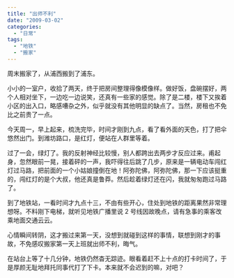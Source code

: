 ```yaml
---
title: "出师不利"
date: "2009-03-02"
categories: 
  - "日常"
tags: 
  - "地铁"
  - "搬家"
---
```


周末搬家了，从浦西搬到了浦东。

小小的一室户，收拾了两天，终于把房间整理得像模像样。做好饭，盘碗摆好，两个人相对坐下，一边吃一边说笑，还真有一些家的感觉。除了是二楼，楼下又挨着小区的出入口，略感嘈杂之外，似乎就没有其他明显的缺点了。当然，房租也不免比之前贵了一点。

今天周一，早上起来，梳洗完毕，时间才刚到九点，看了看外面的天色，打了把伞悠然出门。到潍坊路口，是红灯，便站在人群里等着。

过了一会，绿灯了。我的反射神经比较慢，别人都跨出去两步才反应过来。甫起身，忽然眼前一晃，接着砰的一声，我吓得往后跳了几步，原来是一辆电动车闯红灯过马路，把前面的一个小姑娘撞倒在地！阿弥陀佛，阿弥陀佛，那一下应该挺重的，闯红灯的是个大叔，他还真是鲁莽。然后趁着绿灯还在闪，我就匆匆跑过马路了。

到了地铁站，一看时间才九点十三，不由有些开心，住处到地铁的距离果然非常理想呀。不料刚下电梯，就听见地铁广播里说 2 号线因故晚点，请有急事的乘客改乘地面交通云云。

心情瞬间转阴，这才搬过来第一天，没想到就碰到这样的事情，联想到刚才的事故，不免感叹搬家第一天上班就出师不利，晦气。

在站台上等了十几分钟，地铁仍然杳无踪迹。眼看着赶不上十点的打卡时间了，于是厚颜无耻地拜托同事代打了下卡。本来就不会迟到的嘛，对吧？
